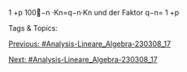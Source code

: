 1 +p
100−n
·Kn=q−n·Kn
und der Faktor q−n= 
1 +p

   Tags & Topics:
   

[Previous: #Analysis-Lineare_Algebra-230308_17](Analysis-Lineare_Algebra-230308_17.md)

[Next: #Analysis-Lineare_Algebra-230308_17](Analysis-Lineare_Algebra-230308_17.md)